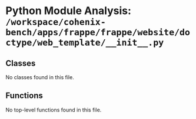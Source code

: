 # Python Module Analysis: `/workspace/cohenix-bench/apps/frappe/frappe/website/doctype/web_template/__init__.py`

## Classes

No classes found in this file.


## Functions

No top-level functions found in this file.
